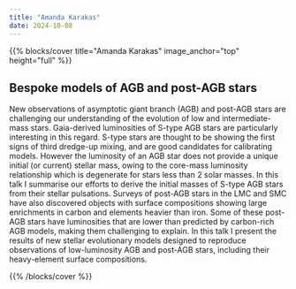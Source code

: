 ```yaml
---
title: "Amanda Karakas"
date: 2024-10-08
---
```


{{% blocks/cover title="Amanda Karakas" image_anchor="top" height="full" %}}

## Bespoke models of AGB and post-AGB stars

New observations of asymptotic giant branch (AGB) and post-AGB stars are challenging our understanding of the evolution of low and intermediate-mass stars. Gaia-derived luminosities of S-type AGB stars are particularly interesting in this regard. S-type stars are thought to be showing the first signs of third dredge-up mixing, and are good candidates for calibrating models. However the luminosity of an AGB star does not provide a unique initial (or current) stellar mass, owing to the core-mass luminosity relationship which is degenerate for stars less than 2 solar masses. In this talk I summarise our efforts to derive the initial masses of S-type AGB stars from their stellar pulsations. Surveys of post-AGB stars in the LMC and SMC have also discovered objects with surface compositions showing large enrichments in carbon and elements heavier than iron. Some of these post-AGB stars have luminosities that are lower than predicted by carbon-rich AGB models, making them challenging to explain. In this talk I present the results of new stellar evolutionary models designed to reproduce observations of low-luminosity AGB and post-AGB stars, including their heavy-element surface compositions.

{{% /blocks/cover %}}
                    